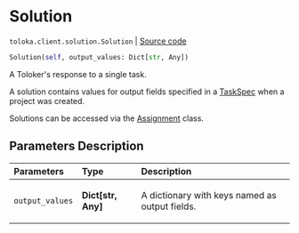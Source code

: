 # Solution
`toloka.client.solution.Solution` | [Source code](https://github.com/Toloka/toloka-kit/blob/v1.2.2/src/client/solution.py#L6)

```python
Solution(self, output_values: Dict[str, Any])
```

A Toloker's response to a single task.


A solution contains values for output fields specified in a [TaskSpec](toloka.client.project.task_spec.TaskSpec.md) when a project was created.

Solutions can be accessed via the [Assignment](toloka.client.assignment.Assignment.md) class.

## Parameters Description

| Parameters | Type | Description |
| :----------| :----| :-----------|
`output_values`|**Dict\[str, Any\]**|<p>A dictionary with keys named as output fields.</p>
